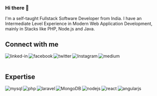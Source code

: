 ### Hi there 👋
I'm a self-taught Fullstack Software Developer from India. I have an Intermediate Level Experience in Modern Web Application Development, mainly in Stacks like PHP, Node.js and Java.

<!--
**MkVerma643/MkVerma643** is a ✨ _special_ ✨ repository because its `README.md` (this file) appears on your GitHub profile.

- 🔭 Working on multiple frontend and backend projects using React/Laravel and Nodejs/PHP
- 🌱 Learning various design patterns in depth
<br>

Here are some ideas to get you started:

- 🔭 I’m currently working on ...
- 🌱 I’m currently learning ...
- 👯 I’m looking to collaborate on ...
- 🤔 I’m looking for help with ...
- 💬 Ask me about ...
- 📫 How to reach me: ...
- 😄 Pronouns: ...
- ⚡ Fun fact: ...
-->

## Connect with me
[<img align="left" alt="linked-in" src="https://img.shields.io/badge/linkedin-%230077B5.svg?&style=for-the-badge&logo=linkedin&logoColor=white" />](https://www.linkedin.com/in/mkverma643)
[<img align="left" alt="facebook" src="https://img.shields.io/badge/facebook-%231877F2.svg?&style=for-the-badge&logo=facebook&logoColor=white" />](https://www.facebook.com/mkverma643/)
[<img align="left" alt="twitter" src="https://img.shields.io/badge/twitter-%231DA1F2.svg?&style=for-the-badge&logo=twitter&logoColor=white" />](https://twitter.com/mkverma643)
[<img align="left" alt="Instagram" src="https://img.shields.io/badge/instagram-FE7A16?logo=instagram&logoColor=white&style=for-the-badge" />](https://www.instagram.com/mkverma643/)
[<img align="left" alt="medium" src="https://img.shields.io/badge/medium-%2312100E.svg?&style=for-the-badge&logo=medium&logoColor=white" />](https://medium.com/@mkverma643)
<br>
<br>
## Expertise
<img align="left" alt="mysql" src="https://img.shields.io/badge/mysql-%23316192.svg?&style=for-the-badge&logo=mysql&logoColor=white" />
<img align="left" alt="php" src="https://img.shields.io/badge/php-%23232F3E?logo=php&logoColor=white&style=for-the-badge" />
<img align="left" alt="laravel" src="https://img.shields.io/badge/laravel%20-%2324232a.svg?&style=for-the-badge&logo=laravel&logoColor=#ff2d20" />
<img align="left" alt="MongoDB" src="https://img.shields.io/badge/MongoDB-3DDC84?logo=MongoDB&logoColor=white&style=for-the-badge" />
<img align="left" alt="nodejs" src="https://img.shields.io/badge/node.js%20-%2343853D.svg?&style=for-the-badge&logo=node.js&logoColor=white" />
<img align="left" alt="react" src="https://img.shields.io/badge/react%20-%2320232a.svg?&style=for-the-badge&logo=react&logoColor=%2361DAFB" />
<img align="left" alt="angularjs" src="https://img.shields.io/badge/Angular-DD0031?style=for-the-badge&logo=angular&logoColor=white" />
<!-- <img align="left" alt="spring" src="https://img.shields.io/badge/spring%20-%236DB33F.svg?&style=for-the-badge&logo=spring&logoColor=white" /> -->
<br>
